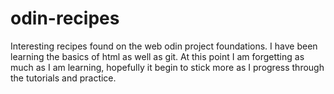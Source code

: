 # odin-recipes
Interesting recipes found on the web odin project foundations.
I have been learning the basics of html as well as git.
At this point I am forgetting as much as I am learning, hopefully it
begin to stick more as I progress through the tutorials and practice.
